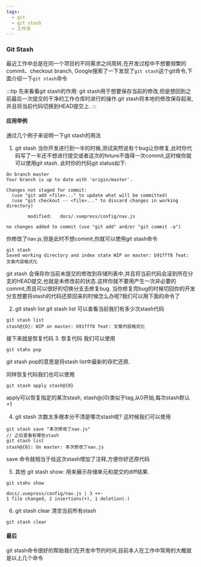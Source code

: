 ```yaml
---
tags:
  - git
  - git stash
  - 工作流
---
```

### Git Stash

最近工作中总是在同一个项目的不同需求之间周转,在开发过程中不想要频繁的commit、checkout branch, Google搜索了一下发现了`git stash`这个git命令,下面介绍一下`git stash`命令

:::tip
先来看看git stash的作用: git stash用于想要保存当前的修改,但是想回到之前最后一次提交的干净的工作仓库时进行的操作.git stash将本地的修改保存起来,并且将当前代码切换到HEAD提交上.
:::

#### 应用举例
通过几个例子来说明一下git stash的用法

1. git stash
当你开发进行到一半的时候,测试突然说有个bug让你修复,此时你代码写了一半还不想进行提交或者这次的feture不值得一次commit,这时候你就可以使用git stash.
此时你的代码git status如下:
```git
On branch master
Your branch is up to date with 'origin/master'.

Changes not staged for commit:
  (use "git add <file>..." to update what will be committed)
  (use "git checkout -- <file>..." to discard changes in working directory)

        modified:   docs/.vuepress/config/nav.js

no changes added to commit (use "git add" and/or "git commit -a")
```
你修改了nav.js,但是此时不想commit,你就可以使用git stash命令
```git
git stash 
Saved working directory and index state WIP on master: b91fff8 feat: 文章内容格式化
```
git stash 会保存你当前未提交的修改到存储列表中,并且将当前代码会滚到所在分支的HEAD提交,也就是未修改前的状态.这样你就不要用产生一次非必要的commit,而且可以很好的切换分支去修复bug.
当你修复完bug的时候切回你的开发分支想要将stash的代码还原回来的时候怎么办呢?我们可以用下面的命令了

2. git stash list
git stash list 可以查看当前我们有多少次stash代码
```git
git stash list
stash@{0}: WIP on master: b91fff8 feat: 文章内容格式化
```
接下来就是恢复代码
3. 恢复代码
我们可以使用
```git
git stahs pop
```
git stash pop的意思是将stash list中最新的存贮还原.

同样恢复代码我们也可以使用
```git
git stash apply stash@{0}
```
apply可以恢复指定的某次stash, stash@{0}类似于tag,从0开始,每次stash默认+1

4. git stash 次数太多根本分不清是哪次stash呢?
这时候我们可以使用
```git
git stash save "本次修改了nav.js"
// 之后查看有哪些stash
git stash list
stash@{0}: On master: 本次修改了nav.js
```
save 命令就相当于给这次stash增加了注释,方便你好还原代码

5. 其他
git stash show: 用来展示存储单元和提交的diff结果.
```git
git stahs show

docs/.vuepress/config/nav.js | 3 ++-
1 file changed, 2 insertions(+), 1 deletion(-)
```
6. git stash clear 清空当前所有stash
```git
git stash clear
```
#### 最后
git stash命令很好的帮助我们在开发中节约时间,目前本人在工作中常用的大概就是以上几个命令